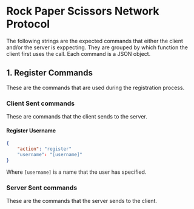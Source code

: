 # Rock Paper Scissors Network Protocol
The following strings are the expected commands that either the client and/or
the server is exppecting. They are grouped by which function the client first
uses the call. Each command is a JSON object.

## 1. Register Commands
These are the commands that are used during the registration process.

### Client Sent commands
These are commands that the client sends to the server.

#### Register Username

```json
{
    "action": "register"
    "username": "[username]"
}
```
Where `[username]` is a name that the user has specified.
### Server Sent commands
These are the commands that the server sends to the client.
